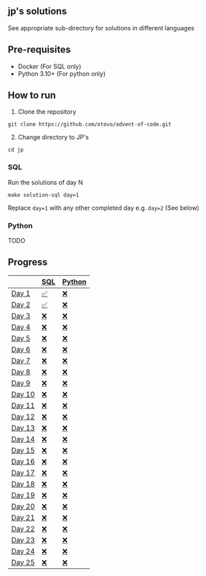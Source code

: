 ## jp's solutions

See appropriate sub-directory for solutions in different languages

## Pre-requisites

- Docker (For SQL only)
- Python 3.10+ (For python only)

## How to run

1. Clone the repository

```
git clone https://github.com/otovo/advent-of-code.git
```

2. Change directory to JP's

```
cd jp
```

### SQL

Run the solutions of day N

```
make solution-sql day=1
```

Replace `day=1` with any other completed day e.g. `day=2` (See below)

### Python

TODO

## Progress

| | [SQL](sql/) | [Python](python/) |
| --- | --- | --- |
| [Day 1](https://adventofcode.com/2022/day_1) | [✅](sql/day_1/) | [❌](python/day_1/) |
| [Day 2](https://adventofcode.com/2022/day_2) | [✅](sql/day_2/) | [❌](python/day_2/) |
| [Day 3](https://adventofcode.com/2022/day_3) | [❌](sql/day_3/) | [❌](python/day_3/) |
| [Day 4](https://adventofcode.com/2022/day_4) | [❌](sql/day_4/) | [❌](python/day_4/) |
| [Day 5](https://adventofcode.com/2022/day_5) | [❌](sql/day_5/) | [❌](python/day_5/) |
| [Day 6](https://adventofcode.com/2022/day_6) | [❌](sql/day_6/) | [❌](python/day_6/) |
| [Day 7](https://adventofcode.com/2022/day_7) | [❌](sql/day_7/) | [❌](python/day_7/) |
| [Day 8](https://adventofcode.com/2022/day_8) | [❌](sql/day_8/) | [❌](python/day_8/) |
| [Day 9](https://adventofcode.com/2022/day_9) | [❌](sql/day_9/) | [❌](python/day_9/) |
| [Day 10](https://adventofcode.com/2022/day_10) | [❌](sql/day_10/) | [❌](python/day_10/) |
| [Day 11](https://adventofcode.com/2022/day_11) | [❌](sql/day_11/) | [❌](python/day_11/) |
| [Day 12](https://adventofcode.com/2022/day_12) | [❌](sql/day_11/) | [❌](python/day_12/) |
| [Day 13](https://adventofcode.com/2022/day_13) | [❌](sql/day_12/) | [❌](python/day_13/) |
| [Day 14](https://adventofcode.com/2022/day_14) | [❌](sql/day_13/) | [❌](python/day_14/) |
| [Day 15](https://adventofcode.com/2022/day_15) | [❌](sql/day_14/) | [❌](python/day_15/) |
| [Day 16](https://adventofcode.com/2022/day_16) | [❌](sql/day_15/) | [❌](python/day_16/) |
| [Day 17](https://adventofcode.com/2022/day_17) | [❌](sql/day_16/) | [❌](python/day_17/) |
| [Day 18](https://adventofcode.com/2022/day_18) | [❌](sql/day_17/) | [❌](python/day_18/) |
| [Day 19](https://adventofcode.com/2022/day_19) | [❌](sql/day_18/) | [❌](python/day_19/) |
| [Day 20](https://adventofcode.com/2022/day_20) | [❌](sql/day_19/) | [❌](python/day_20/) |
| [Day 21](https://adventofcode.com/2022/day_21) | [❌](sql/day_21/) | [❌](python/day_21/) |
| [Day 22](https://adventofcode.com/2022/day_22) | [❌](sql/day_22/) | [❌](python/day_22/) |
| [Day 23](https://adventofcode.com/2022/day_23) | [❌](sql/day_23/) | [❌](python/day_23/) |
| [Day 24](https://adventofcode.com/2022/day_24) | [❌](sql/day_24/) | [❌](python/day_24/) |
| [Day 25](https://adventofcode.com/2022/day_25) | [❌](sql/day_25/) | [❌](python/day_25/) |

